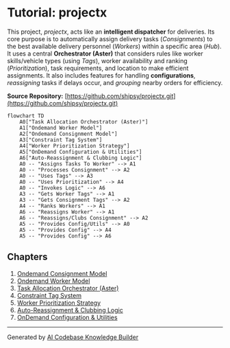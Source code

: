 # Tutorial: projectx

This project, *projectx*, acts like an **intelligent dispatcher** for deliveries.
Its core purpose is to automatically assign delivery tasks (*Consignments*) to the best available delivery personnel (*Workers*) within a specific area (*Hub*).
It uses a central **Orchestrator (Aster)** that considers rules like worker skills/vehicle types (using *Tags*), worker availability and ranking (*Prioritization*), task requirements, and location to make efficient assignments.
It also includes features for handling **configurations**, *reassigning* tasks if delays occur, and *grouping* nearby orders for efficiency.


**Source Repository:** [https://github.com/shipsy/projectx.git](https://github.com/shipsy/projectx.git)

```mermaid
flowchart TD
    A0["Task Allocation Orchestrator (Aster)"]
    A1["Ondemand Worker Model"]
    A2["Ondemand Consignment Model"]
    A3["Constraint Tag System"]
    A4["Worker Prioritization Strategy"]
    A5["OnDemand Configuration & Utilities"]
    A6["Auto-Reassignment & Clubbing Logic"]
    A0 -- "Assigns Tasks To Worker" --> A1
    A0 -- "Processes Consignment" --> A2
    A0 -- "Uses Tags" --> A3
    A0 -- "Uses Prioritization" --> A4
    A0 -- "Invokes Logic" --> A6
    A3 -- "Gets Worker Tags" --> A1
    A3 -- "Gets Consignment Tags" --> A2
    A4 -- "Ranks Workers" --> A1
    A6 -- "Reassigns Worker" --> A1
    A6 -- "Reassigns/Clubs Consignment" --> A2
    A5 -- "Provides Config/Utils" --> A0
    A5 -- "Provides Config" --> A4
    A5 -- "Provides Config" --> A6
```

## Chapters

1. [Ondemand Consignment Model](01_ondemand_consignment_model.md)
2. [Ondemand Worker Model](02_ondemand_worker_model.md)
3. [Task Allocation Orchestrator (Aster)](03_task_allocation_orchestrator__aster_.md)
4. [Constraint Tag System](04_constraint_tag_system.md)
5. [Worker Prioritization Strategy](05_worker_prioritization_strategy.md)
6. [Auto-Reassignment & Clubbing Logic](06_auto_reassignment___clubbing_logic.md)
7. [OnDemand Configuration & Utilities](07_ondemand_configuration___utilities.md)


---

Generated by [AI Codebase Knowledge Builder](https://github.com/The-Pocket/Tutorial-Codebase-Knowledge)